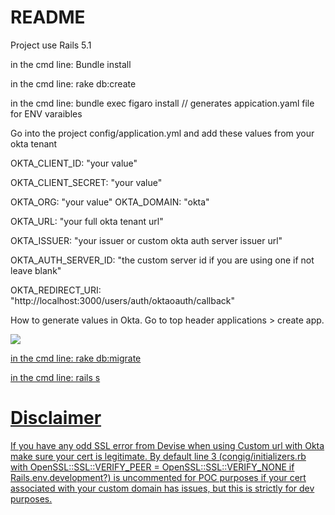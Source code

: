 # README
Project use Rails 5.1

in the cmd line: Bundle install

in the cmd line: rake db:create


in the cmd line: bundle exec figaro install // generates appication.yaml file for ENV varaibles


Go into the project config/application.yml and add these values from your okta tenant


OKTA_CLIENT_ID: "your value"

OKTA_CLIENT_SECRET: "your value"

OKTA_ORG: "your value" 
OKTA_DOMAIN: "okta"

OKTA_URL: "your full okta tenant url"

OKTA_ISSUER: "your issuer or custom okta auth server issuer url"

OKTA_AUTH_SERVER_ID: "the custom server id if you are using one if not leave blank"

OKTA_REDIRECT_URI: "http://localhost:3000/users/auth/oktaoauth/callback"

How to generate values in Okta.  Go to top header applications > create app.

<a href="https://drive.google.com/uc?export=view&id=1f3Zb_aPA3IBbMtACDl71ZtXF6OC3pKEl"><img src="https://drive.google.com/uc?export=view&id=1f3Zb_aPA3IBbMtACDl71ZtXF6OC3pKEl"> 


in the cmd line: rake db:migrate

in the cmd line: rails s


# Disclaimer

If you have any odd SSL error from Devise when using Custom url with Okta make sure your cert is legitimate. By default line 3 (congig/initializers.rb with OpenSSL::SSL::VERIFY_PEER = OpenSSL::SSL::VERIFY_NONE if Rails.env.development?) is uncommented for POC purposes if your cert associated with your custom domain has issues, but this is strictly for dev purposes.


